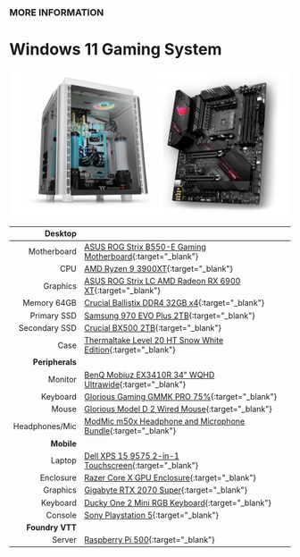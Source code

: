 ### MORE INFORMATION

# Windows 11 Gaming System

![Image](/hardware-setup.png)

| **Desktop** | |
| ---: | :--- |
| Motherboard | [ASUS ROG Strix B550-E Gaming Motherboard](https://www.amazon.com/gp/product/B088W4933P/){:target="_blank"} |
| CPU | [AMD Ryzen 9 3900XT](https://www.amazon.com/gp/product/B089WD454D/){:target="_blank"} |
| Graphics | [ASUS ROG Strix LC AMD Radeon RX 6900 XT](https://www.amazon.com/gp/product/B0966YJGLT/){:target="_blank"}
| Memory 64GB | [Crucial Ballistix DDR4 32GB x4](https://www.amazon.com/gp/product/B083VNMP87/){:target="_blank"} |
| Primary SSD | [Samsung 970 EVO Plus 2TB](https://www.amazon.com/Samsung-970-EVO-Plus-MZ-V7S2T0B/dp/B07MFZXR1B/){:target="_blank"} |
| Secondary SSD | [Crucial BX500 2TB](https://www.amazon.com/gp/product/B07YD5F561/){:target="_blank"} |
| Case | [Thermaltake Level 20 HT Snow White Edition](https://www.amazon.com/gp/product/B07ZLFNGF6/){:target="_blank"} |
| **Peripherals** | |
| Monitor | [BenQ Mobiuz EX3410R 34" WQHD Ultrawide](https://www.amazon.com/gp/product/B09NF2QL9W/){:target="_blank"} |
| Keyboard | [Glorious Gaming GMMK PRO 75%](https://www.gloriousgaming.com/products/gmmk-pro-75-prebuilt-keyboard){:target="_blank"} |
| Mouse | [Glorious Model D 2 Wired Mouse](https://www.gloriousgaming.com/products/model-d-2-wired-mouse){:target="_blank"} |
| Headphones/Mic | [ModMic m50x Headphone and Microphone Bundle](https://antlionaudio.com/products/m50x-bundle?variant=36525285900447){:target="_blank"} |
| **Mobile** | |
| Laptop | [Dell XPS 15 9575 2-in-1 Touchscreen](https://www.amazon.com/Dell-XPS-Touchscreen-Processor-Thunderbolt/dp/B0B928NBCP/){:target="_blank"} |
| Enclosure | [Razer Core X GPU Enclosure](https://www.amazon.com/Razer-Chroma-Aluminum-External-Enclosure/dp/B07Q78VMPW/){:target="_blank"} |
| Graphics | [Gigabyte RTX 2070 Super](https://www.amazon.com/gp/product/B07TV9CLL5){:target="_blank"} |
| Keyboard | [Ducky One 2 Mini RGB Keyboard](https://www.duckychannel.com.tw/en/Ducky-One2-Mini-RGB){:target="_blank"} |
| Console | [Sony Playstation 5](https://www.playstation.com/en-us/ps5/){:target="_blank"} |
| **Foundry VTT** | |
| Server | [Raspberry Pi 500](https://www.raspberrypi.com/products/raspberry-pi-500/){:target="_blank"} |
